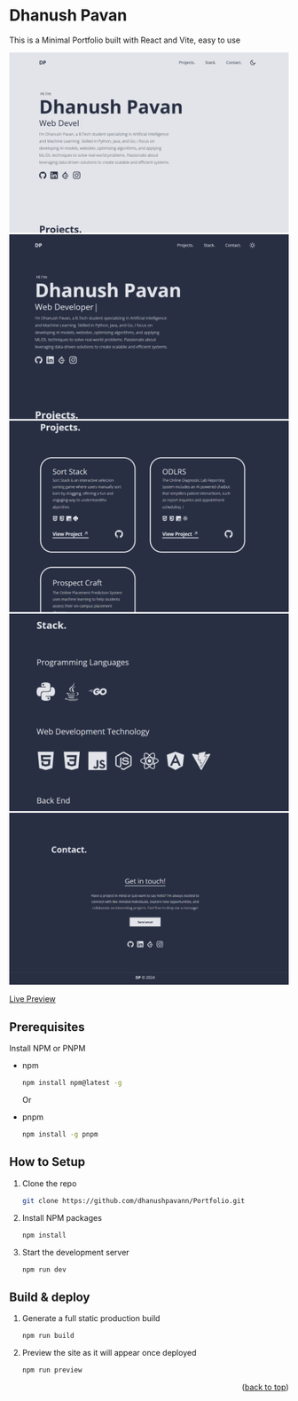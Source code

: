 <div id="top"></div>


# Dhanush Pavan
This is a Minimal Portfolio  built with React and Vite, easy to use 


<img src="src/images/lighttheme.png" alt="Light Theme Home UI">
<img src="src/images/darktheme.png" alt="Dark Theme Home UI">
<img src="src/images/projects.png" alt="Projects UI">
<img src="src/images/skills.png" alt="Skills UI">
<img src="src/images/contact.png" alt="Contact UI">


[Live Preview](https://dhanushpavann.netlify.app/)


## Prerequisites

Install NPM or PNPM
* npm
  ```sh
  npm install npm@latest -g
  ```
 
  Or
  
* pnpm
  ```sh
  npm install -g pnpm
  ```


## How to Setup

1. Clone the repo
   ```sh
   git clone https://github.com/dhanushpavann/Portfolio.git
   ```
   
2. Install NPM packages
   ```sh
   npm install
   ```
   
3. Start the development server
   ```sh
   npm run dev
   ```




## Build & deploy

1. Generate a full static production build
   ```sh
   npm run build
   ```
   
2. Preview the site as it will appear once deployed
   ```sh
   npm run preview
   ```



<p align="right">(<a href="#top">back to top</a>)</p>